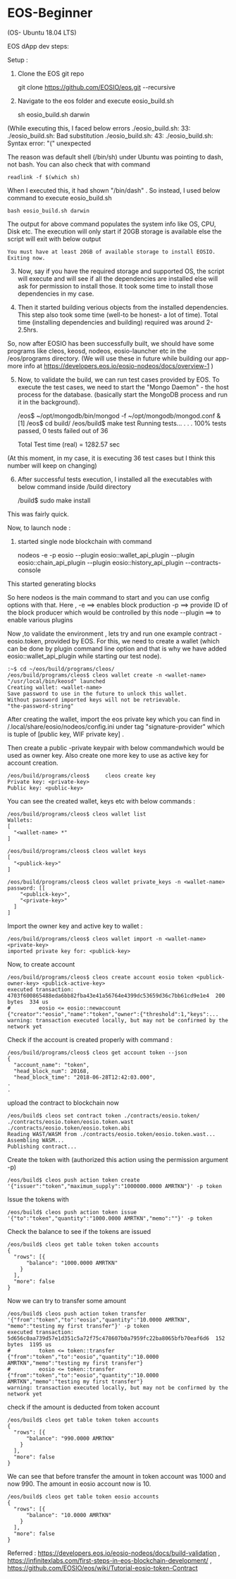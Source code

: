 # EOS-Beginner

(OS- Ubuntu 18.04 LTS)

EOS dApp dev steps:

Setup : 

1. Clone the EOS git repo 

  	git clone https://github.com/EOSIO/eos.git --recursive

2. Navigate to the eos folder and execute eosio_build.sh
  
  	sh eosio_build.sh darwin
  
  (While executing this, I faced below errors
  ./eosio_build.sh: 33: ./eosio_build.sh: Bad substitution
  ./eosio_build.sh: 43: ./eosio_build.sh: Syntax error: "(" unexpected
  
  The reason was default shell (/bin/sh) under Ubuntu was pointing to dash, not bash. You can also check that with command 
  
  	readlink -f $(which sh)
  
  When I executed this, it had shown  "/bin/dash" . So instead, I used below command to execute  eosio_build.sh
  
  	bash eosio_build.sh darwin
  
  The output for above command populates the system info like OS, CPU, Disk etc. The execution will only start if 
  20GB storage is available else the script will exit with below output 
  
  	You must have at least 20GB of available storage to install EOSIO.
	Exiting now.

3. Now, say if you have the required storage and supported OS, the script will execute and will see if all the dependencies 
are installed else will ask for permission to install those. It took some time to install those dependencies in my case.

4. Then it started building verious objects from the installed dependencies. This step also took some time (well-to be honest- a lot of time). Total time (installing dependencies and building) required was around 2-2.5hrs.

So, now after EOSIO has been successfully built, we should have some programs like cleos, keosd, nodeos, eosio-launcher etc  in the /eos/programs directory. (We will use these in future while building our app-more info at https://developers.eos.io/eosio-nodeos/docs/overview-1 )

5. Now, to validate the build, we can run test cases provided by EOS.
To execute the test cases, we need to start the  "Mongo Daemon" - the host process for the database. (basically start the MongoDB process and run it in the background). 

	/eos$ ~/opt/mongodb/bin/mongod -f ~/opt/mongodb/mongod.conf &
	[1] <will display some number>
	/eos$ cd build/
	/eos/build$ make test
	Running tests...
	.
	.
	.
	100% tests passed, 0 tests failed out of 36

	Total Test time (real) = 1282.57 sec

(At this moment, in my case, it is executing 36 test cases but I think this number will keep on changing)

6. After successful tests execution, I installed all the executables with below command inside /build directory

	/build$ sudo make install

This was fairly quick.

Now, to launch node :

1. started single node blockchain with command

	nodeos -e -p eosio --plugin eosio::wallet_api_plugin --plugin eosio::chain_api_plugin --plugin 	eosio::history_api_plugin --contracts-console

This started generating blocks 

So here nodeos is the main command to start and you can use config options with that. Here , 
-e ==> enables block production
-p ==> provide ID of the block producer which would be controlled by this node
--plugin ==> to enable various plugins 

Now ,to validate the environment , lets try and run one example contract - eosio.token,  provided by EOS. For this, we need to create a wallet (which can be done by plugin command line option and that is why we have added eosio::wallet_api_plugin 
while starting our test node).

	:~$ cd ~/eos/build/programs/cleos/
	/eos/build/programs/cleos$ cleos wallet create -n <wallet-name>
	"/usr/local/bin/keosd" launched
	Creating wallet: <wallet-name>
	Save password to use in the future to unlock this wallet.
	Without password imported keys will not be retrievable.
	"the-password-string"

After creating the wallet, import the eos private key which you can find in /.local/share/eosio/nodeos/config.ini 
under tag "signature-provider" which is tuple of [public key, WIF private key] . 

Then create a public -private keypair with below commandwhich would be used as owner key. Also create one more key to use as active key for account creation.

	/eos/build/programs/cleos$     cleos create key
	Private key: <private-key>
	Public key: <public-key>

You can see the created wallet, keys etc with below commands :

	/eos/build/programs/cleos$ cleos wallet list
	Wallets:
	[
	  "<wallet-name> *"
	]

	/eos/build/programs/cleos$ cleos wallet keys
	[
	  "<publick-key>"
	]

	/eos/build/programs/cleos$ cleos wallet private_keys -n <wallet-name>
	password: [[
	    "<publick-key>",
	    "<private-key>"
	  ]
	]

Import the owner key and active key to wallet : 

	/eos/build/programs/cleos$ cleos wallet import -n <wallet-name>  <private-key>
	imported private key for: <publick-key>

Now, to create account 

	/eos/build/programs/cleos$ cleos create account eosio token <publick-owner-key> <publick-active-key>
	executed transaction: 4703f600865488eda6bb82fba43e41a56764e4399dc53659d36c7bb61cd9e1e4  200 bytes  334 us
	#         eosio <= eosio::newaccount            {"creator":"eosio","name":"token","owner":{"threshold":1,"keys":...
	warning: transaction executed locally, but may not be confirmed by the network yet

Check if the account is created properly with command :

	/eos/build/programs/cleos$ cleos get account token --json
	{
	  "account_name": "token",
	  "head_block_num": 20168,
	  "head_block_time": "2018-06-28T12:42:03.000",
	.
	.
	
upload the contract to blockchain now 

	/eos/build$ cleos set contract token ./contracts/eosio.token/ ./contracts/eosio.token/eosio.token.wast ./contracts/eosio.token/eosio.token.abi
	Reading WAST/WASM from ./contracts/eosio.token/eosio.token.wast...
	Assembling WASM...
	Publishing contract...
	
Create the token with (authorized this action using the permission argument -p)

	/eos/build$ cleos push action token create '{"issuer":"token","maximum_supply":"1000000.0000 AMRTKN"}' -p token

Issue the tokens with

	/eos/build$ cleos push action token issue '{"to":"token","quantity":"1000.0000 AMRTKN","memo":""}' -p token

Check the balance to see if the tokens are issued 

	/eos/build$ cleos get table token token accounts
	{
	  "rows": [{
	      "balance": "1000.0000 AMRTKN"
	    }
	  ],
	  "more": false
	}
	
Now we can try to transfer some amount 

	/eos/build$ cleos push action token transfer '{"from":"token","to":"eosio","quantity":"10.0000 AMRTKN", "memo":"testing my first transfer"}' -p token
	executed transaction: 5d656c0aa739d57e1d351c5a72f75c478607b0a7959fc22ba8065bfb70eaf6d6  152 bytes  1195 us
	#         token <= token::transfer              {"from":"token","to":"eosio","quantity":"10.0000 AMRTKN","memo":"testing my first transfer"}
	#         eosio <= token::transfer              {"from":"token","to":"eosio","quantity":"10.0000 AMRTKN","memo":"testing my first transfer"}
	warning: transaction executed locally, but may not be confirmed by the network yet
	
check if the amount is deducted from token account 

	/eos/build$ cleos get table token token accounts
	{
	  "rows": [{
	      "balance": "990.0000 AMRTKN"
	    }
	  ],
	  "more": false
	}

We can see that before transfer the amount in token account was 1000 and now 990. The amount in eosio account now is 10.

	/eos/build$ cleos get table token eosio accounts
	{
	  "rows": [{
	      "balance": "10.0000 AMRTKN"
	    }
	  ],
	  "more": false
	}







Referred : https://developers.eos.io/eosio-nodeos/docs/build-validation , https://infinitexlabs.com/first-steps-in-eos-blockchain-development/ , https://github.com/EOSIO/eos/wiki/Tutorial-eosio-token-Contract

